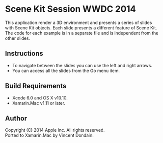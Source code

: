 Scene Kit Session WWDC 2014
===========================

This application render a 3D environment and presents a series of slides with Scene Kit objects. Each slide presents a different feature of Scene Kit. The code for each example is in a separate file and is independent from the other slides.

Instructions
------------

* To navigate between the slides you can use the left and right arrows.
* You can access all the slides from the Go menu item.

Build Requirements
------------------

* Xcode 6.0 and OS X v10.10.
* Xamarin.Mac v1.11 or later.

Author
------

Copyright (C) 2014 Apple Inc. All rights reserved.  
Ported to Xamarin.Mac by Vincent Dondain.